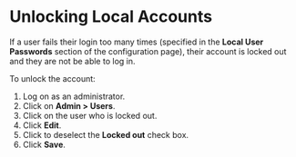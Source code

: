 [title]: # (Unlocking Local Accounts)
[tags]: # (Unlocking Local Accounts)
[priority]: # (80)

# Unlocking Local Accounts

If a user fails their login too many times (specified in the **Local User Passwords** section of the configuration page), their account is locked out and they are not be able to log in.

To unlock the account:

1. Log on as an administrator.
2. Click on **Admin > Users**.
3. Click on the user who is locked out.
4. Click **Edit**.
5. Click to deselect the **Locked out** check box.
6. Click **Save**.
